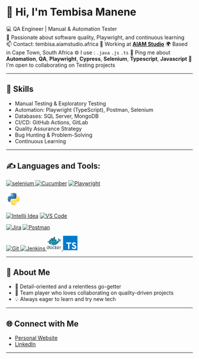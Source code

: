 # 👋 Hi, I'm Tembisa Manene

💻 QA Engineer | Manual & Automation Tester  
🎯 Passionate about software quality, Playwright, and continuous learning  
📫 Contact: tembisa.aiamstudio.africa
💼 Working at [**AIAM Studio**](https://aiamstudio.africa/)
🌍 Based in Cape Town, South Africa
⚙️ I use : `.java` `.js` `.ts`
💬 Ping me about **Automation**, **QA**, **Playwright**, **Cypress**, **Selenium**, **Typescript**, **Javascript**
🤝 I'm open to collaborating on Testing projects

---

## 🔧 Skills

- Manual Testing & Exploratory Testing
- Automation: Playwright (TypeScript), Postman, Selenium
- Databases: SQL Server, MongoDB
- CI/CD: GitHub Actions, GitLab
- Quality Assurance Strategy
- Bug Hunting & Problem-Solving
- Continuous Learning

---

## ✍️ Languages and Tools:

<p align="left">
    <a href="https://www.selenium.dev" target="_blank">
        <img src="https://avatars.githubusercontent.com/u/983927?s=200&v=4" alt="selenium" width="40" height="40"/> </a>
    <a href="https://cucumber.io/" target="_blank" rel="noreferrer">
        <img src="https://cdn.worldvectorlogo.com/logos/cucumber.svg" alt="Cucumber" width="40" height="40"/></a>
    <a href="https://playwright.dev/" target="_blank" rel="noreferrer">
        <img src="https://playwright.dev/img/playwright-logo.svg" alt="Playwright" width="40" height="40"/>

</p>
<p>
    <a href="https://www.python.org/" target="_blank"> <img
            src="https://raw.githubusercontent.com/devicons/devicon/master/icons/python/python-original.svg"
            alt="Python" width="40" height="40"/>
    </a>
    </p>
<p>
    <a href="https://www.jetbrains.com/idea/" target="_blank" rel="noreferrer"> <img
            src="https://upload.wikimedia.org/wikipedia/commons/9/9c/IntelliJ_IDEA_Icon.svg" alt="Intellij Idea"
            width="40" height="40"/></a>
<a href="https://code.visualstudio.com/" target="_blank" rel="noreferrer"> <img
            src="https://upload.wikimedia.org/wikipedia/commons/thumb/9/9a/Visual_Studio_Code_1.35_icon.svg/768px-Visual_Studio_Code_1.35_icon.svg.png" alt="VS Code" width="40" height="40"/></a>

</p>
<p>
    <a href="https://www.atlassian.com/software/jira" target="_blank" rel="noreferrer">
        <img src="https://cdn.worldvectorlogo.com/logos/jira-3.svg" alt="Jira" width="40" height="40"/></a>
    <a href="https://postman.com" target="_blank" rel="noreferrer"> <img
            src="https://www.vectorlogo.zone/logos/getpostman/getpostman-icon.svg" alt="Postman" width="40"
            height="40"/></a>
</p>
<p>
    <a href="https://git-scm.com/" target="_blank" rel="noreferrer"> <img
            src="https://www.vectorlogo.zone/logos/git-scm/git-scm-icon.svg" alt="Git" width="40" height="40"/> </a>
    <a href="https://www.jenkins.io" target="_blank" rel="noreferrer"> <img
            src="https://www.vectorlogo.zone/logos/jenkins/jenkins-icon.svg" alt="Jenkins" width="40" height="40"/> </a>
    <a href="https://www.docker.com/" target="_blank" rel="noreferrer"> <img
            src="https://raw.githubusercontent.com/devicons/devicon/master/icons/docker/docker-original-wordmark.svg"
            alt="Docker" width="40" height="40"/> </a>
    <a href="https://www.typescriptlang.org/" target="_blank" rel="noreferrer"> <img     
            src="https://raw.githubusercontent.com/devicons/devicon/master/icons/typescript/typescript-original.svg" 
            alt="Typescript" width="40" height="40"/> </a>
</p>

---

## 🌟 About Me

- 🔎 Detail-oriented and a relentless go-getter
- 🤝 Team player who loves collaborating on quality-driven projects
- 💡 Always eager to learn and try new tech

---

## 🌐 Connect with Me

- [Personal Website](https://aiamstudio.africa/)
- [LinkedIn](https://www.linkedin.com/in/tembisa-manene-63827ab/)

---

<!--
**ManeneTembisa/ManeneTembisa** is a ✨ special ✨ repository because its `README.md` (this file) appears on your GitHub profile.
-->
